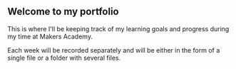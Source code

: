 ## Welcome to my portfolio

This is where I'll be keeping track of my learning goals and progress during my time at Makers Academy.

Each week will be recorded separately and will be either in the form of a single file or a folder with several files.
